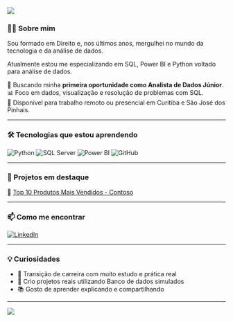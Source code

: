 <img src="https://capsule-render.vercel.app/api?type=waving&color=0d1117&height=120&section=header&text=Olá,%20eu%20sou%20o%20Ramon%20Ribeiro!&fontColor=ffffff&fontSize=30&animation=fadeIn" />

### 👨‍💻 Sobre mim

Sou formado em Direito e, nos últimos anos, mergulhei no mundo da tecnologia e da análise de dados.

Atualmente estou me especializando em SQL, Power BI e Python voltado para análise de dados.

💼 Buscando minha **primeira oportunidade como Analista de Dados Júnior**.  
📊 Foco em dados, visualização e resolução de problemas com SQL.  
📍 Disponível para trabalho remoto ou presencial em Curitiba e São José dos Pinhais.

---

### 🛠️ Tecnologias que estou aprendendo

![Python](https://img.shields.io/badge/-Python-3776AB?style=for-the-badge&logo=python&logoColor=white)
![SQL Server](https://img.shields.io/badge/-SQL%20Server-CC2927?style=for-the-badge&logo=microsoftsqlserver&logoColor=white)
![Power BI](https://img.shields.io/badge/-Power%20BI-F2C811?style=for-the-badge&logo=powerbi&logoColor=black)
![GitHub](https://img.shields.io/badge/-GitHub-181717?style=for-the-badge&logo=github&logoColor=white)

---

### 📁 Projetos em destaque

🔸 [Top 10 Produtos Mais Vendidos - Contoso](https://github.com/RamONandOFF/top-10-produtos-contoso)  


---

### 📫 Como me encontrar

[![LinkedIn](https://img.shields.io/badge/-LinkedIn-0A66C2?style=for-the-badge&logo=linkedin&logoColor=white)](https://www.linkedin.com/in/ribeiro2023)

---

### 💡 Curiosidades

- 🎯 Transição de carreira com muito estudo e prática real
- 🚀 Crio projetos reais utilizando Banco de dados simulados
- 📚 Gosto de aprender explicando e compartilhando

---

<img src="https://capsule-render.vercel.app/api?type=waving&color=0d1117&height=100&section=footer"/>
